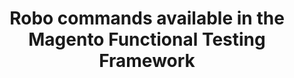---
layout: default
group: mftf
title: Robo commands available in the Magento Functional Testing Framework
version: 2.2
github_link: magento-functional-testing-framework/release-2/commands/robo.md
functional_areas:
 - Testing
---